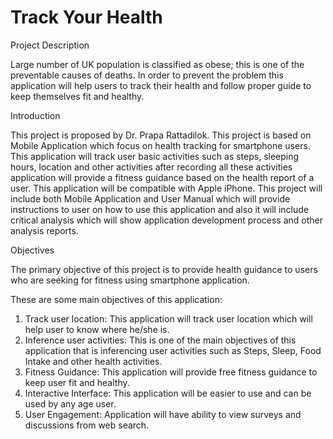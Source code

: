 # Track Your Health

Project Description

Large number of UK population is classified as obese; this is one of the preventable causes of deaths. In order to prevent the problem this application will help users to track their health and follow proper guide to keep themselves fit and healthy.

Introduction

This project is proposed by Dr. Prapa Rattadilok. This project is based on Mobile Application which focus on health tracking for smartphone users. This application will track user basic activities such as steps, sleeping hours, location and other activities after recording all these activities application will provide a fitness guidance based on the health report of a user. This application will be compatible with Apple iPhone. This project will include both Mobile Application and User Manual which will provide instructions to user on how to use this application and also it will include critical analysis which will show application development process and other analysis reports.


Objectives

The primary objective of this project is to provide health guidance to users who are seeking for fitness using smartphone application.

These are some main objectives of this application:
1.	Track user location: This application will track user location which will help user to know where he/she is.
2.	Inference user activities: This is one of the main objectives of this application that is inferencing user activities such as Steps, Sleep, Food Intake and other health activities.
3.	Fitness Guidance: This application will provide free fitness guidance to keep user fit and healthy.
4.	Interactive Interface: This application will be easier to use and can be used by any age user.
5.	User Engagement: Application will have ability to view surveys and discussions from web search.
